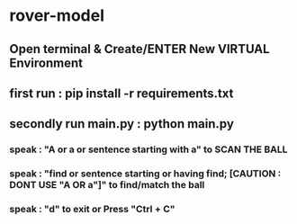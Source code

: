 # rover-model
## Open terminal & Create/ENTER New VIRTUAL Environment
## first run : pip install -r requirements.txt
## secondly run main.py : python main.py
### speak : "A or a or sentence starting with a" to SCAN THE BALL
### speak : "find or sentence starting or having find; [CAUTION : DONT USE "A OR a"]" to find/match the ball
### speak : "d" to exit or Press "Ctrl + C"